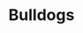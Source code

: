 ---
title: Bulldogs
crosslinks:
- aww
- pics
- AnimalsBeingDerps
- phish
- Dogtraining
- Art
- pugs
- mlem
- PimpYourWifeForKarma
---